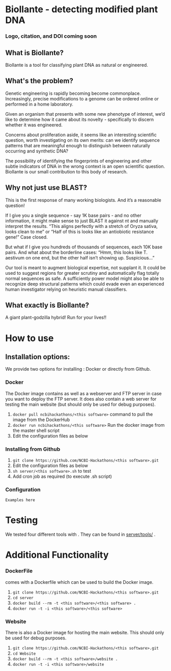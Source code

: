 # Biollante - detecting modified plant DNA

### Logo, citation, and DOI coming soon

## What is Biollante?

Biollante is a tool for classifying plant DNA as natural or engineered. 

## What's the problem?

Genetic engineering is rapidly becoming become commonplace. Increasingly, precise modifications to a genome can be ordered online or performed in a home laboratory.

Given an organism that presents with some new phenotype of interest, we’d like to determine how it came about its novelty - specifically to discern whether it was engineered. 

Concerns about proliferation aside, it seems like an interesting scientific question, worth investigating on its own merits: can we identify sequence patterns that are meaningful enough to distinguish between naturally occurring and synthetic DNA?

The possibility of identifying the fingerprints of engineering and other subtle indicators of DNA in the wrong context is an open scientific question. Biollante is our small contribution to this body of research.

## Why not just use BLAST?

This is the first response of many working biologists. And it’s a reasonable question! 

If I give you a single sequence - say 1K base pairs - and no other information, it might make sense to just BLAST it against nt and manually interpret the results. “This aligns perfectly with a stretch of Oryza sativa, looks clean to me” or “Half of this is looks like an antiobiotic resistance gene!” Case closed.

But what if I give you hundreds of thousands of sequences, each 10K base pairs. And what about the borderline cases: “Hmm, this looks like T. aestivum on one end, but the other half isn’t showing up. Suspicious...”

Our tool is meant to augment biological expertise, not supplant it. It could be used to suggest regions for greater scrutiny and automatically flag totally normal sequences as safe. A sufficiently power model might also be able to recognize deep structural patterns which could evade even an experienced human investigator relying on heuristic manual classifiers.

## What exactly is Biollante?

A giant plant-godzilla hybrid! Run for your lives!!




# How to use <this software>

## Installation options:

We provide two options for installing <this software>: Docker or directly from Github.

### Docker

The Docker image contains <this software> as well as a webserver and FTP server in case you want to deploy the FTP server. It does also contain a web server for testing the <this software> main website (but should only be used for debug purposes).

1. `docker pull ncbihackathons/<this software>` command to pull the image from the DockerHub
2. `docker run ncbihackathons/<this software>` Run the docker image from the master shell script
3. Edit the configuration files as below

### Installing <this software> from Github

1. `git clone https://github.com/NCBI-Hackathons/<this software>.git`
2. Edit the configuration files as below
3. `sh server/<this software>.sh` to test
4. Add cron job as required (to execute <this software>.sh script)

### Configuration

```Examples here```

# Testing

We tested four different tools with <this software>. They can be found in [server/tools/](server/tools/) . 

# Additional Functionality

### DockerFile

<this software> comes with a Dockerfile which can be used to build the Docker image.

  1. `git clone https://github.com/NCBI-Hackathons/<this software>.git`
  2. `cd server`
  3. `docker build --rm -t <this software>/<this software> .`
  4. `docker run -t -i <this software>/<this software>`
  
### Website

There is also a Docker image for hosting the main website. This should only be used for debug purposes.

  1. `git clone https://github.com/NCBI-Hackathons/<this software>.git`
  2. `cd Website`
  3. `docker build --rm -t <this software>/website .`
  4. `docker run -t -i <this software>/website`
  
